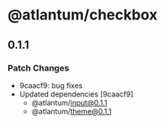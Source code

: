 # @atlantum/checkbox

## 0.1.1
### Patch Changes

- 9caacf9: bug fixes
- Updated dependencies [9caacf9]
  - @atlantum/input@0.1.1
  - @atlantum/theme@0.1.1
